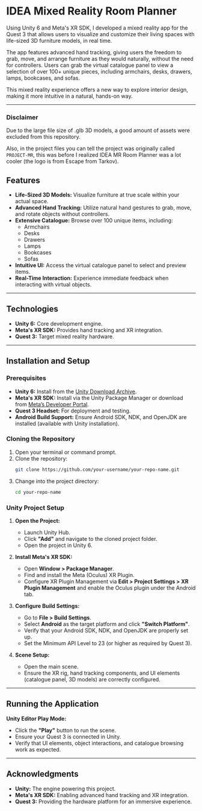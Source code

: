 # IDEA Mixed Reality Room Planner

Using Unity 6 and Meta's XR SDK, I developed a mixed reality app for the Quest 3 that allows users to visualize and customize their living spaces with life-sized 3D furniture models, in real time. 

The app features advanced hand tracking, giving users the freedom to grab, move, and arrange furniture as they would naturally, without the need for controllers. Users can grab the virtual catalogue panel to view a selection of over 100+ unique pieces, including armchairs, desks, drawers, lamps, bookcases, and sofas. 

This mixed reality experience offers a new way to explore interior design, making it more intuitive in a natural, hands-on way.

---

### Disclaimer

Due to the large file size of .glb 3D models, a good amount of assets were excluded from this repository.

Also, in the project files you can tell the project was originally called ```PROJECT-MR```, this was before I realized IDEA MR Room Planner was a lot cooler (the logo is from Escape from Tarkov).

## Features

- **Life-Sized 3D Models:** Visualize furniture at true scale within your actual space.
- **Advanced Hand Tracking:** Utilize natural hand gestures to grab, move, and rotate objects without controllers.
- **Extensive Catalogue:** Browse over 100 unique items, including:
  - Armchairs
  - Desks
  - Drawers
  - Lamps
  - Bookcases
  - Sofas
- **Intuitive UI:** Access the virtual catalogue panel to select and preview items.
- **Real-Time Interaction:** Experience immediate feedback when interacting with virtual objects.

---

## Technologies

- **Unity 6:** Core development engine.
- **Meta's XR SDK:** Provides hand tracking and XR integration.
- **Quest 3:** Target mixed reality hardware.

---

## Installation and Setup

### Prerequisites

- **Unity 6:** Install from the [Unity Download Archive](https://unity3d.com/get-unity/download/archive).
- **Meta's XR SDK:** Install via the Unity Package Manager or download from [Meta’s Developer Portal](https://developer.oculus.com/).
- **Quest 3 Headset:** For deployment and testing.
- **Android Build Support:** Ensure Android SDK, NDK, and OpenJDK are installed (available with Unity installation).

### Cloning the Repository

1. Open your terminal or command prompt.
2. Clone the repository:
   ```bash
   git clone https://github.com/your-username/your-repo-name.git
   ```
3. Change into the project directory:
   ```bash
   cd your-repo-name
   ```

### Unity Project Setup

1. **Open the Project:**
   - Launch Unity Hub.
   - Click **"Add"** and navigate to the cloned project folder.
   - Open the project in Unity 6.

2. **Install Meta's XR SDK:**
   - Open **Window > Package Manager**.
   - Find and install the Meta (Oculus) XR Plugin.
   - Configure XR Plugin Management via **Edit > Project Settings > XR Plugin Management** and enable the Oculus plugin under the Android tab.

3. **Configure Build Settings:**
   - Go to **File > Build Settings**.
   - Select **Android** as the target platform and click **"Switch Platform"**.
   - Verify that your Android SDK, NDK, and OpenJDK are properly set up.
   - Set the Minimum API Level to 23 (or higher as required by Quest 3).

4. **Scene Setup:**
   - Open the main scene.
   - Ensure the XR rig, hand tracking components, and UI elements (catalogue panel, 3D models) are correctly configured.

---

## Running the Application

**Unity Editor Play Mode:**
   - Click the **"Play"** button to run the scene.
   - Ensure your Quest 3 is connected in Unity.
   - Verify that UI elements, object interactions, and catalogue browsing work as expected.

---

## Acknowledgments

- **Unity:** The engine powering this project.
- **Meta's XR SDK:** Enabling advanced hand tracking and XR integration.
- **Quest 3:** Providing the hardware platform for an immersive experience.
